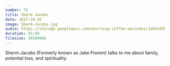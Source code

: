 ```yaml
---
number: 72
title: Sherm Jacobs
date: 2017-10-26
image: Sherm-Jacobs.jpg
audio: https://storage.googleapis.com/mourning-coffee-episodes/Jake%20Fromm%20Release.mp3
duration: 43:49
filesize: 39309966
---
```


Sherm Jacobs (Formerly known as Jake Fromm) talks to me about family, potential loss, and spirituality.

